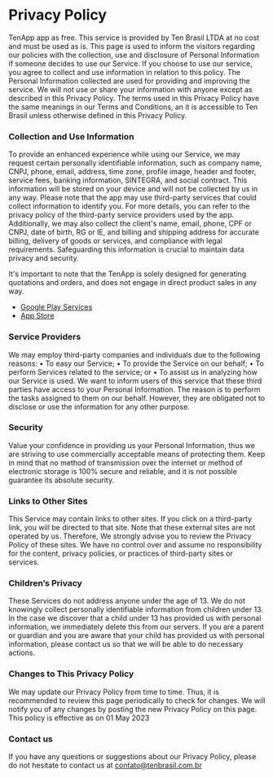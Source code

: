 # Privacy Policy #

TenApp app as free. This service is provided by Ten Brasil LTDA at no cost and must be used as is.
This page is used to inform the visitors regarding our policies with the collection, use and disclosure of Personal Information if someone decides to use our Service.
If you choose to use our service, you agree to collect and use information in relation to this policy. The Personal Information collected are used for providing and improving the service. We will not use or share your information with anyone except as described in this Privacy Policy.
The terms used in this Privacy Policy have the same meanings in our Terms and Conditions, an it is accessible to Ten Brasil unless otherwise defined in this Privacy Policy.

### Collection and Use Information ###

To provide an enhanced experience while using our Service, we may request certain personally identifiable information, such as company name, CNPJ, phone, email, address, time zone, profile image, header and footer, service fees, banking information, SINTEGRA, and social contract. This information will be stored on your device and will not be collected by us in any way.
Please note that the app may use third-party services that could collect information to identify you. For more details, you can refer to the privacy policy of the third-party service providers used by the app.
Additionally, we may also collect the client's name, email, phone, CPF or CNPJ, date of birth, RG or IE, and billing and shipping address for accurate billing, delivery of goods or services, and compliance with legal requirements. Safeguarding this information is crucial to maintain data privacy and security.

It's important to note that the TenApp is solely designed for generating quotations and orders, and does not engage in direct product sales in any way.

* [Google Play Services](https://policies.google.com/privacy)
* [App Store](https://www.apple.com/legal/privacy/br/)


### Service Providers ###

We may employ third-party companies and individuals due to the following reasons:
•	To easy our Service;
•	To provide the Service on our behalf;
•	To perform Services related to the service; or
•	To assist us in analyzing how our Service is used.
We want to inform users of this service that these third parties have access to your Personal Information. The reason is to perform the tasks assigned to them on our behalf. However, they are obligated not to disclose or use the information for any other purpose.


### Security ###

Value your confidence in providing us your Personal Information, thus we are striving to use commercially acceptable means of protecting them. Keep in mind that no method of transmission over the internet or method of electronic storage is 100% secure and reliable, and it is not possible guarantee its absolute security.

### Links to Other Sites ###

This Service may contain links to other sites. If you click on a third-party link, you will be directed to that site. Note that these external sites are not operated by us. Therefore, We strongly advise you to review the Privacy Policy of these sites. We have no control over and assume no responsibility for the content, privacy policies, or practices of third-party sites or services.

### Children’s Privacy ###

These Services do not address anyone under the age of 13. We do not knowingly collect personally identifiable information from children under 13. In the case we discover that a child under 13 has provided us with personal information, we immediately delete this from our servers. If you are a parent or guardian and you are aware that your child has provided us with personal information, please contact us so that we will be able to do necessary actions.

### Changes to This Privacy Policy ###

We may update our Privacy Policy from time to time. Thus, it is recommended to review this page periodically to check for changes. We will notify you of any changes by posting the new Privacy Policy on this page.
This policy is effective as on 01 May 2023

### Contact us ###

If you have any questions or suggestions about our Privacy Policy, please do not hesitate to contact us at contato@tenbrasil.com.br

